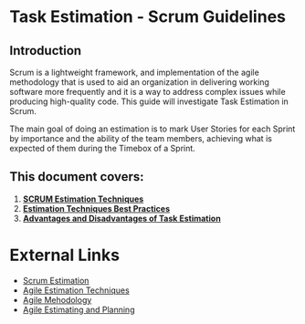 # Task Estimation - Scrum Guidelines

## __Introduction__
Scrum is a lightweight framework, and implementation of the agile methodology that is used to aid an organization in delivering working software more frequently and it is a way to address complex issues while producing high-quality code. This guide will investigate Task Estimation in Scrum.


The main goal of doing an estimation is to mark User Stories for each Sprint by importance and the ability of the team members, achieving what is expected of them during the Timebox of a Sprint.



## __This document covers:__
1. **[SCRUM Estimation Techniques](EstimationTechniques.md)**
2. **[Estimation Techniques Best Practices](BestPractices)**
3. **[Advantages and Disadvantages of Task Estimation](ProsNCons.md)**









External Links
=====

- [Scrum Estimation](https://www.tutorialspoint.com/scrum/scrum_estimation.htm)
- [Agile Estimation Techniques](https://www.softwaretestinghelp.com/agile-estimation-techniques/)
- [Agile Mehodology](https://stackify.com/agile-methodology/)
- [Agile Estimating and Planning](http://www.amazon.co.uk/Agile-Estimating-Planning-Robert-Martin/dp/0131479415/ref=sr_1_4?ie=UTF8&qid=1330623793&sr=8-4)